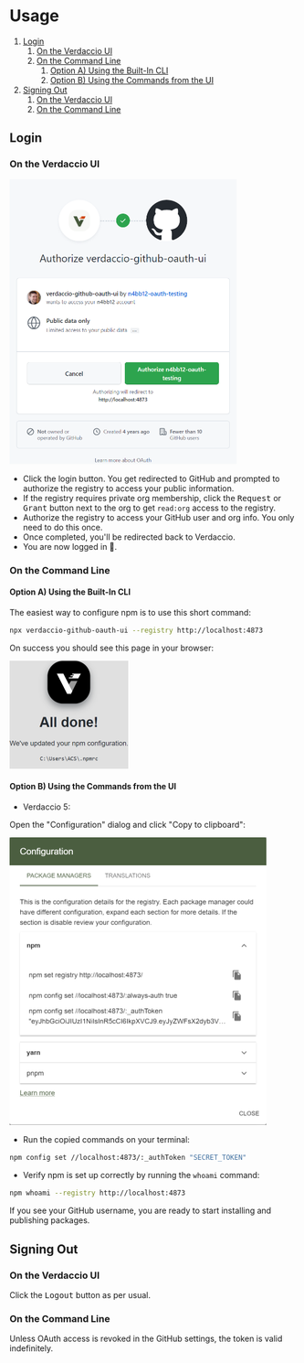 # Usage

1. [Login](#login)
   1. [On the Verdaccio UI](#on-the-verdaccio-ui)
   2. [On the Command Line](#on-the-command-line)
      1. [Option A) Using the Built-In CLI](#option-a-using-the-built-in-cli)
      2. [Option B) Using the Commands from the UI](#option-b-using-the-commands-from-the-ui)
2. [Signing Out](#signing-out)
   1. [On the Verdaccio UI](#on-the-verdaccio-ui-1)
   2. [On the Command Line](#on-the-command-line-1)

## Login

### On the Verdaccio UI

<img src="screenshots/authorize.png" width="398" />

- Click the login button. You get redirected to GitHub and prompted to authorize
  the registry to access your public information.
- If the registry requires private org membership, click the <kbd>Request</kbd>
  or <kbd>Grant</kbd> button next to the org to get `read:org` access to the
  registry.
- Authorize the registry to access your GitHub user and org info. You only need
  to do this once.
- Once completed, you'll be redirected back to Verdaccio.
- You are now logged in 🎉.

### On the Command Line

#### Option A) Using the Built-In CLI

The easiest way to configure npm is to use this short command:

```bash
npx verdaccio-github-oauth-ui --registry http://localhost:4873
```

On success you should see this page in your browser:

<img src="screenshots/all-done.png" width="208" />

#### Option B) Using the Commands from the UI

- Verdaccio 5:

Open the "Configuration" dialog and click "Copy to clipboard":

<img src="screenshots/configuration-dialog.png" width="450" />

- Run the copied commands on your terminal:

```bash
npm config set //localhost:4873/:_authToken "SECRET_TOKEN"
```

- Verify npm is set up correctly by running the `whoami` command:

```bash
npm whoami --registry http://localhost:4873
```

If you see your GitHub username, you are ready to start installing and
publishing packages.

## Signing Out

### On the Verdaccio UI

Click the <kbd>Logout</kbd> button as per usual.

### On the Command Line

Unless OAuth access is revoked in the GitHub settings, the token is valid
indefinitely.
